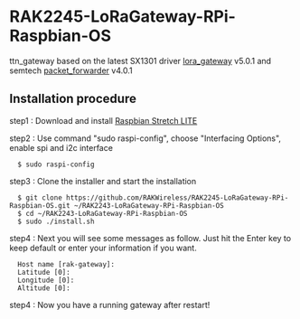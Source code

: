 # RAK2245-LoRaGateway-RPi-Raspbian-OS
ttn_gateway based on the latest SX1301 driver [lora_gateway](https://github.com/Lora-net/lora_gateway) v5.0.1 and semtech [packet_forwarder](https://github.com/Lora-net/packet_forwarder) v4.0.1  


##	Installation procedure

step1 : Download and install [Raspbian Stretch LITE](https://www.raspberrypi.org/downloads/raspbian/) 

step2 : Use command "sudo raspi-config", choose "Interfacing Options", enable spi and i2c interface

      $ sudo raspi-config

step3 : Clone the installer and start the installation

      $ git clone https://github.com/RAKWireless/RAK2245-LoRaGateway-RPi-Raspbian-OS.git ~/RAK2243-LoRaGateway-RPi-Raspbian-OS
      $ cd ~/RAK2243-LoRaGateway-RPi-Raspbian-OS
      $ sudo ./install.sh

step4 : Next you will see some messages as follow. Just hit the Enter key to keep default or enter your information if you want.

      Host name [rak-gateway]:
      Latitude [0]: 
      Longitude [0]: 
      Altitude [0]: 
    
step4 : Now you have a running gateway after restart!
